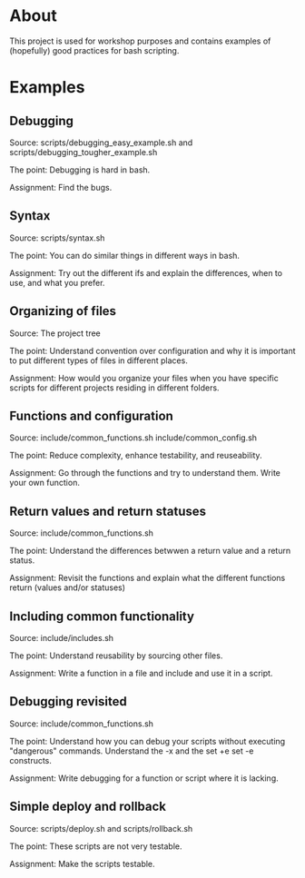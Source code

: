 # About

This project is used for workshop purposes and contains examples of (hopefully) good practices for bash scripting.

# Examples

## Debugging

Source: scripts/debugging\_easy\_example.sh and scripts/debugging\_tougher\_example.sh                                      

The point: Debugging is hard in bash.

Assignment: Find the bugs.

## Syntax

Source: scripts/syntax.sh

The point: You can do similar things in different ways in bash.

Assignment: Try out the different ifs and explain the differences, when to use, and what you prefer.

## Organizing of files

Source: The project tree

The point: Understand convention over configuration and why it is important to put different types of files in different places.

Assignment: How would you organize your files when you have specific scripts for different projects residing in different folders.

## Functions and configuration

Source: include/common\_functions.sh include/common\_config.sh

The point: Reduce complexity, enhance testability, and reuseability.

Assignment: Go through the functions and try to understand them. Write your own function.

## Return values and return statuses

Source: include/common\_functions.sh

The point: Understand the differences betwwen a return value and a return status.

Assignment: Revisit the functions and explain what the different functions return (values and/or statuses)

## Including common functionality

Source: include/includes.sh

The point: Understand reusability by sourcing other files.

Assignment: Write a function in a file and include and use it in a script.

## Debugging revisited

Source: include/common\_functions.sh

The point: Understand how you can debug your scripts without executing "dangerous" commands. Understand the -x and the set +e set -e constructs.

Assignment: Write debugging for a function or script where it is lacking.

## Simple deploy and rollback

Source: scripts/deploy.sh and scripts/rollback.sh

The point: These scripts are not very testable.

Assignment: Make the scripts testable.

